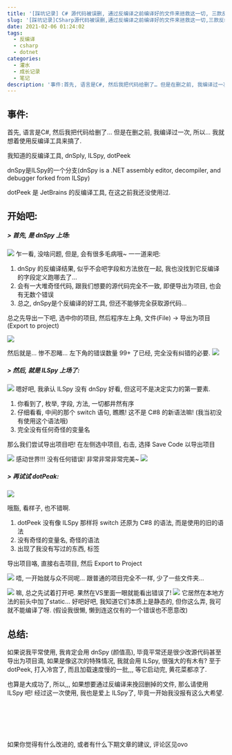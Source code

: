 ```yaml
---
title: '[踩坑记录] C# 源代码被误删, 通过反编译之前编译好的文件来拯救这一切, 三款反编译工具对比'
slug: '[踩坑记录]CSharp源代码被误删,通过反编译之前编译好的文件来拯救这一切,三款反编译工具对比'
date: 2021-02-06 01:24:02
tags:
  - 反编译
  - csharp
  - dotnet
categories:
  - 灌水
  - 成长记录
  - 笔记
description: '事件:首先, 语言是C#, 然后我把代码给删了… 但是在删之前, 我编译过一次, 所以… 我就想着使用反编译工具来搞了.我知道的有两个反编译工具, dnSply 和 ILSpydnSpy是ILSpy的一个分支(dnSpy is a .NET assembly editor, decompiler, and debugger forked from ILSpy)开始吧:> 首先, 是 dnSpy 上场:乍一看, 没啥问题, 但是, 会有很多毛病哦~ 一一道来吧:dnSpy 的反编译结果'
---
```


## 事件:

首先, 语言是C#, 然后我把代码给删了... 但是在删之前, 我编译过一次, 所以... 我就想着使用反编译工具来搞了.


我知道的反编译工具, dnSply, ILSpy, dotPeek


dnSpy是ILSpy的一个分支(dnSpy is a .NET assembly editor, decompiler, and debugger forked from ILSpy)


dotPeek 是 JetBrains 的反编译工具, 在这之前我还没使用过.

## 开始吧:

##### > 首先, 是 dnSpy 上场:

![](images/20210206003510436.png)
乍一看, 没啥问题, 但是, 会有很多毛病哦~ 一一道来吧:


1. dnSpy 的反编译结果, 似乎不会吧字段和方法放在一起, 我也没找到它反编译的字段定义跑哪去了...
2. 会有一大堆奇怪代码, 跟我们想要的源代码完全不一致, 即便导出为项目, 也会有无数个错误
3. 总之, dnSpy是个反编译的好工具, 但还不能够完全获取源代码...


总之先导出一下吧, 选中你的项目, 然后程序左上角, 文件(File) -> 导出为项目(Export to project)

![](images/20210206011738335.png)



然后就是... 惨不忍睹... 左下角的错误数量 99+ 了已经, 完全没有纠错的必要.
![](images/20210206011653138.png)


##### > 然后, 就是 ILSpy 上场了:


![](images/20210206010849149.png)
嗯好吧, 我承认 ILSpy 没有 dnSpy 好看, 但这可不是决定实力的第一要素.


1. 你看到了, 枚举, 字段, 方法, 一切都井然有序
2. 仔细看看, 中间的那个 switch 语句, 瞧瞧! 这不是 C#8 的新语法嘛! (我当初没有使用这个语法哦)
3. 完全没有任何奇怪的变量名


那么我们尝试导出项目吧! 在左侧选中项目, 右击, 选择 Save Code 以导出项目

![](images/20210206011243537.png)
感动世界!!! 没有任何错误! 非常非常非常完美~
![](images/20210206011344812.png)


##### > 再试试 dotPeak:

![](images/2021020602061066.png)


哦豁, 看样子, 也不错啊.


1. dotPeek 没有像 ILSpy 那样将 switch 还原为 C#8 的语法, 而是使用的旧的语法
2. 没有奇怪的变量名, 奇怪的语法
3. 出现了我没有写过的东西, 标签


导出项目咯, 直接右击项目, 然后 Export to Project

![](images/2021020602081143.png)
唔, 一开始就与众不同呢... 跟普通的项目完全不一样, 少了一些文件夹...

![](images/20210206021027247.png)
嘛, 总之先试着打开吧.
果然在VS里面一眼就能看出错误了!
![](images/20210206021524681.png)
它居然在本地方法的前头中加了static... 好吧好吧, 我知道它们本质上是静态的, 但你这么弄, 我可就不能编译了呀. (假设我很懒, 懒到连这仅有的一个错误也不愿意改)


## 总结:

如果说我平常使用, 我肯定会用 dnSpy (颜值高), 毕竟平常还是很少改源代码甚至导出为项目滴, 如果是像这次的特殊情况, 我就会用 ILSpy, 很强大的有木有? 至于 dotPeek, 打入冷宫了, 而且加载速度慢的一批,,, 等它启动完, 黄花菜都凉了.


也算是大成功了, 所以,,, 如果想要通过反编译来挽回删掉的文件, 那么请使用 ILSpy 吧! 经过这一次使用, 我也是爱上 ILSpy了, 毕竟一开始我没报有这么大希望.


<br/><br/><br/><br/><br/>
如果你觉得有什么改进的, 或者有什么下期文章的建议, 评论区见ovo
